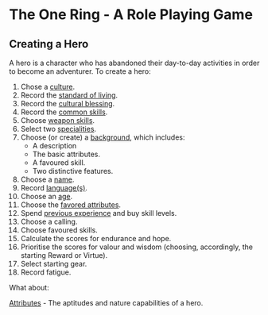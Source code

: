 # The One Ring - A Role Playing Game

## Creating a Hero

A hero is a character who has abandoned their day-to-day activities in order to become an adventurer.  To create a hero:

1. Chose a [culture](cultures.md).
2. Record the [standard of living](standard-of-living.md).
3. Record the [cultural blessing](cultural-blessing.md).  
4. Record the [common skills](common-skill-list.md). 
5. Choose [weapon skills](weapon-skill-list.md).
6. Select two [specialities](specialities.md).
7. Choose (or create) a [background](background.md), which includes:
   * A description
   * The basic attributes.
   * A favoured skill.
   * Two distinctive features. 
8. Choose a [name](names.md).
9. Record [language(s)](languages.md).
10. Choose an [age](age.md).
11. Choose the [favored attributes](favored-attributes.md).
12. Spend [previous experience](previous-experience.md) and buy skill levels.
13. Choose a calling.
14. Choose favoured skills.
15. Calculate the scores for endurance and hope. 
16. Prioritise the scores for valour and wisdom (choosing, accordingly, the starting Reward or Virtue).
17. Select starting gear.
18. Record fatigue.

What about:  

[Attributes](attributes.md) - The aptitudes and nature capabilities of a hero.
